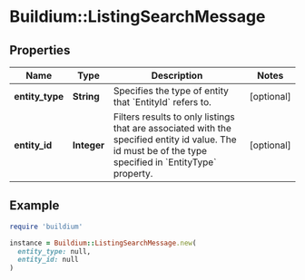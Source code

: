 # Buildium::ListingSearchMessage

## Properties

| Name | Type | Description | Notes |
| ---- | ---- | ----------- | ----- |
| **entity_type** | **String** | Specifies the type of entity that &#x60;EntityId&#x60; refers to. | [optional] |
| **entity_id** | **Integer** | Filters results to only listings that are associated with the specified entity id value. The id must be of the type specified in &#x60;EntityType&#x60; property. | [optional] |

## Example

```ruby
require 'buildium'

instance = Buildium::ListingSearchMessage.new(
  entity_type: null,
  entity_id: null
)
```

